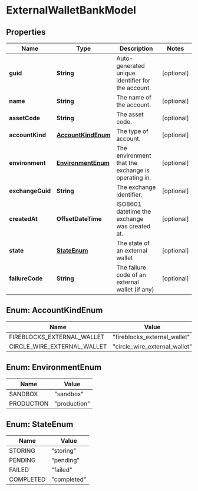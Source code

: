 

# ExternalWalletBankModel


## Properties

| Name | Type | Description | Notes |
|------------ | ------------- | ------------- | -------------|
|**guid** | **String** | Auto-generated unique identifier for the account. |  [optional] |
|**name** | **String** | The name of the account. |  [optional] |
|**assetCode** | **String** | The asset code. |  [optional] |
|**accountKind** | [**AccountKindEnum**](#AccountKindEnum) | The type of account. |  [optional] |
|**environment** | [**EnvironmentEnum**](#EnvironmentEnum) | The environment that the exchange is operating in. |  [optional] |
|**exchangeGuid** | **String** | The exchange identifier. |  [optional] |
|**createdAt** | **OffsetDateTime** | ISO8601 datetime the exchange was created at. |  [optional] |
|**state** | [**StateEnum**](#StateEnum) | The state of an external wallet |  [optional] |
|**failureCode** | **String** | The failure code of an external wallet (if any) |  [optional] |



## Enum: AccountKindEnum

| Name | Value |
|---- | -----|
| FIREBLOCKS_EXTERNAL_WALLET | &quot;fireblocks_external_wallet&quot; |
| CIRCLE_WIRE_EXTERNAL_WALLET | &quot;circle_wire_external_wallet&quot; |



## Enum: EnvironmentEnum

| Name | Value |
|---- | -----|
| SANDBOX | &quot;sandbox&quot; |
| PRODUCTION | &quot;production&quot; |



## Enum: StateEnum

| Name | Value |
|---- | -----|
| STORING | &quot;storing&quot; |
| PENDING | &quot;pending&quot; |
| FAILED | &quot;failed&quot; |
| COMPLETED | &quot;completed&quot; |



